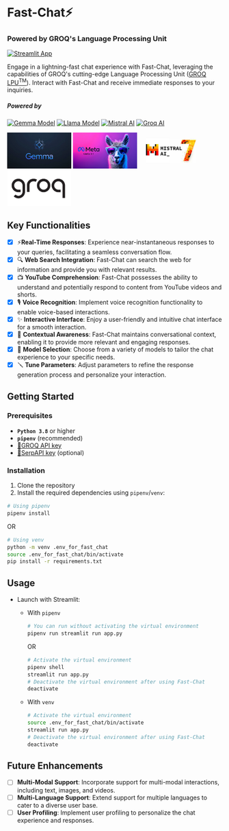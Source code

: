 # Fast-Chat⚡

### Powered by GROQ's Language Processing Unit

[![Streamlit App](https://static.streamlit.io/badges/streamlit_badge_black_white.svg)](https://fast-chat.streamlit.app/)

Engage in a lightning-fast chat experience with Fast-Chat, leveraging the capabilities of GROQ's cutting-edge Language Processing Unit ([GROQ LPU<sup>TM</sup>](https://wow.groq.com/why-groq/)). Interact with Fast-Chat and receive immediate responses to your inquiries.

##### Powered by

[![Gemma Model](https://img.shields.io/badge/Gemma_Model-Open_Models-blue)](https://ai.google.dev/gemma) [![Llama Model](https://img.shields.io/badge/Llama_Model-Open_Models-violet)](https://llama.meta.com/) [![Mistral AI](https://img.shields.io/badge/Mistral_AI-Open_Models-orange)](https://mistral.ai/news/mixtral-of-experts/) [![Groq AI](https://img.shields.io/badge/Groq_AI-Fast_Inference_Engine-black)](https://wow.groq.com/why-groq/)

<img src="utils/images/gemma.webp" width=150>
<img src="utils/images/llama.webp" width=150>
<img src="utils/images/mistral_ai_image.jpg" width=150>
<img src="utils/images/groq.jpg" width=150>

## Key Functionalities

- [x] ⚡**Real-Time Responses**: Experience near-instantaneous responses to your queries, facilitating a seamless conversation flow.
- [x] 🔍 **Web Search Integration**: Fast-Chat can search the web for information and provide you with relevant results.
- [x] 📺 **YouTube Comprehension**: Fast-Chat possesses the ability to understand and potentially respond to content from YouTube videos and shorts.
- [x] 🎙️ **Voice Recognition**: Implement voice recognition functionality to enable voice-based interactions.
- [x] ✨ **Interactive Interface**: Enjoy a user-friendly and intuitive chat interface for a smooth interaction.
- [x] 📝 **Contextual Awareness**: Fast-Chat maintains conversational context, enabling it to provide more relevant and engaging responses.
- [x] 🤖 **Model Selection**: Choose from a variety of models to tailor the chat experience to your specific needs.
- [x] 🪛 **Tune Parameters**: Adjust parameters to refine the response generation process and personalize your interaction.

## Getting Started

### Prerequisites

- **`Python 3.8`** or higher
- **`pipenv`** (recommended)
- [🔗GROQ API key](https://console.groq.com/keys)
- [🔗SerpAPI key](https://serpapi.com/dashboard) (optional)

### Installation

1. Clone the repository
2. Install the required dependencies using `pipenv`/`venv`:

```sh
# Using pipenv
pipenv install
```

OR

```sh
# Using venv
python -m venv .env_for_fast_chat
source .env_for_fast_chat/bin/activate
pip install -r requirements.txt
```

## Usage

- Launch with Streamlit:
  - With `pipenv`

    ```sh
    # You can run without activating the virtual environment
    pipenv run streamlit run app.py
    ```

    OR

    ```sh
    # Activate the virtual environment
    pipenv shell
    streamlit run app.py
    # Deactivate the virtual environment after using Fast-Chat
    deactivate
    ```

  - With `venv`

    ```sh
    # Activate the virtual environment
    source .env_for_fast_chat/bin/activate
    streamlit run app.py
    # Deactivate the virtual environment after using Fast-Chat
    deactivate
    ```

## Future Enhancements

- [ ] **Multi-Modal Support**: Incorporate support for multi-modal interactions, including text, images, and videos.
- [ ] **Multi-Language Support**: Extend support for multiple languages to cater to a diverse user base.
- [ ] **User Profiling**: Implement user profiling to personalize the chat experience and responses.
